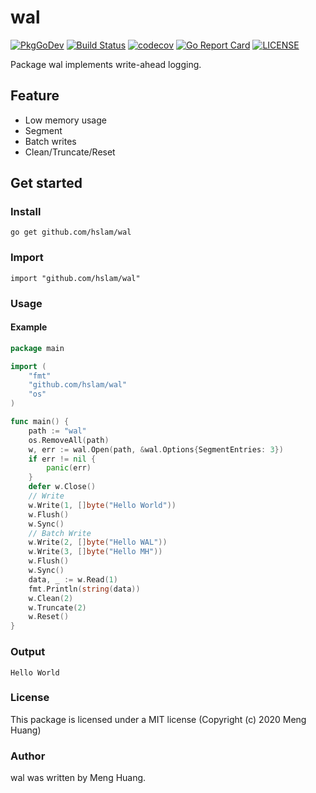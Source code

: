 # wal
[![PkgGoDev](https://pkg.go.dev/badge/github.com/hslam/wal)](https://pkg.go.dev/github.com/hslam/wal)
[![Build Status](https://github.com/hslam/wal/workflows/build/badge.svg)](https://github.com/hslam/wal/actions)
[![codecov](https://codecov.io/gh/hslam/wal/branch/master/graph/badge.svg)](https://codecov.io/gh/hslam/wal)
[![Go Report Card](https://goreportcard.com/badge/github.com/hslam/wal?v=7e100)](https://goreportcard.com/report/github.com/hslam/wal)
[![LICENSE](https://img.shields.io/github/license/hslam/wal.svg?style=flat-square)](https://github.com/hslam/wal/blob/master/LICENSE)

Package wal implements write-ahead logging.

## Feature
* Low memory usage
* Segment
* Batch writes
* Clean/Truncate/Reset

## Get started

### Install
```
go get github.com/hslam/wal
```
### Import
```
import "github.com/hslam/wal"
```
### Usage
#### Example
```go
package main

import (
	"fmt"
	"github.com/hslam/wal"
	"os"
)

func main() {
	path := "wal"
	os.RemoveAll(path)
	w, err := wal.Open(path, &wal.Options{SegmentEntries: 3})
	if err != nil {
		panic(err)
	}
	defer w.Close()
	// Write
	w.Write(1, []byte("Hello World"))
	w.Flush()
	w.Sync()
	// Batch Write
	w.Write(2, []byte("Hello WAL"))
	w.Write(3, []byte("Hello MH"))
	w.Flush()
	w.Sync()
	data, _ := w.Read(1)
	fmt.Println(string(data))
	w.Clean(2)
	w.Truncate(2)
	w.Reset()
}
```

### Output
```
Hello World
```

### License
This package is licensed under a MIT license (Copyright (c) 2020 Meng Huang)

### Author
wal was written by Meng Huang.


